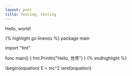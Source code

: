 ```yaml
---
layout: post
title: Testing, testing
---
```


Hello, world!

{% highlight go linenos %}
package main

import "fmt"

func main() {
    fmt.Println("Hello, 世界")
}
{% endhighlight %}

\begin{equation}
   E = mc^2
\end{equation}